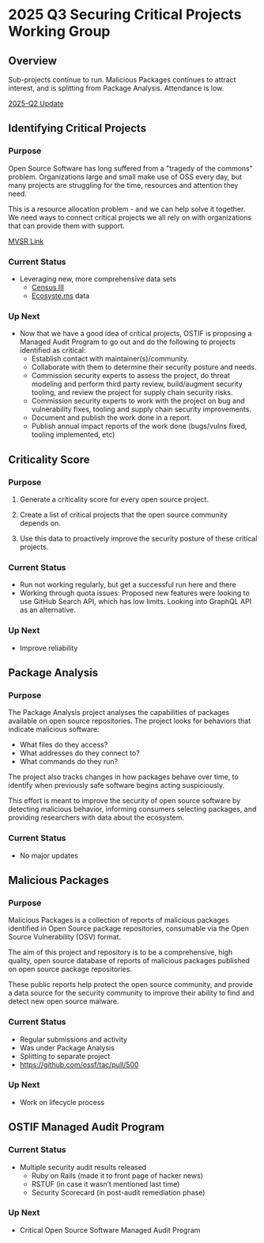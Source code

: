 # 2025 Q3 Securing Critical Projects Working Group

## Overview

Sub-projects continue to run. Malicious Packages continues to
attract interest, and is splitting from Package Analysis. Attendance is low.

[2025-Q2 Update](2025-Q2-SCP-WG.md)

## Identifying Critical Projects

### Purpose

Open Source Software has long suffered from a "tragedy of the commons"
problem. Organizations large and small make use of OSS every day, but many
projects are struggling for the time, resources and attention they need.

This is a resource allocation problem - and we can help solve it together. We
need ways to connect critical projects we all rely on with organizations that
can provide them with support.

[MVSR Link](https://github.com/ossf/wg-securing-critical-projects/blob/main/MVSR.md)

### Current Status

- Leveraging new, more comprehensive data sets
    - [Census III](https://www.linuxfoundation.org/research/census-iii)
    - [Ecosyste.ms](https://ecosyste.ms/) data

### Up Next

- Now that we have a good idea of critical projects, OSTIF is proposing a Managed Audit Program to go out and do the following to projects identified as critical:
    - Establish contact with maintainer(s)/community.
    - Collaborate with them to determine their security posture and needs.
    - Commission security experts to assess the project, do threat modeling and perform third party review, build/augment security tooling, and review the project for supply chain security risks.
    - Commission security experts to work with the project on bug and vulnerability fixes, tooling and supply chain security improvements. 
    - Document and publish the work done in a report. 
    - Publish annual impact reports of the work done (bugs/vulns fixed, tooling implemented, etc) 

## Criticality Score

### Purpose

1. Generate a criticality score for every open source project.

1. Create a list of critical projects that the open source community depends
   on.

1. Use this data to proactively improve the security posture of these critical
   projects.

### Current Status

- Run not working regularly, but get a successful run here and there
- Working through quota issues: Proposed new features were looking to use GitHub Search API, which has low limits. Looking into GraphQL API as an alternative.

### Up Next

- Improve reliability

## Package Analysis

### Purpose

The Package Analysis project analyses the capabilities of packages available on
open source repositories. The project looks for behaviors that indicate
malicious software:

- What files do they access?
- What addresses do they connect to?
- What commands do they run?

The project also tracks changes in how packages behave over time, to identify
when previously safe software begins acting suspiciously.

This effort is meant to improve the security of open source software by
detecting malicious behavior, informing consumers selecting packages, and
providing researchers with data about the ecosystem.

### Current Status

- No major updates

## Malicious Packages

### Purpose

Malicious Packages is a collection of reports of malicious packages identified in
Open Source package repositories, consumable via the Open Source Vulnerability
(OSV) format.

The aim of this project and repository is to be a comprehensive, high quality, open source database of reports of malicious packages published on open source package repositories.

These public reports help protect the open source community, and provide a data source for the security community to improve their ability to find and detect new open source malware.

### Current Status

- Regular submissions and activity
- Was under Package Analysis
- Splitting to separate project
- https://github.com/ossf/tac/pull/500

### Up Next

- Work on lifecycle process

## OSTIF Managed Audit Program

### Current Status

- Multiple security audit results released
    - Ruby on Rails (made it to front page of hacker news) 
    - RSTUF (in case it wasn’t mentioned last time) 
    - Security Scorecard (in post-audit remediation phase) 

### Up Next

- Critical Open Source Software Managed Audit Program
